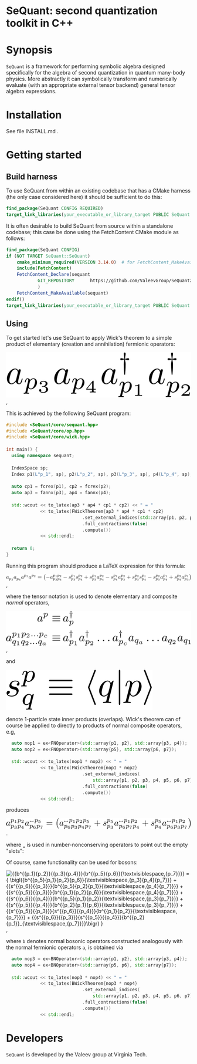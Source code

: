SeQuant: second quantization toolkit in C++
===========================================

# Synopsis

`SeQuant` is a framework for performing symbolic algebra designed specifically
for the algebra of second quantization in quantum many-body physics.
More abstractly it can symbolically transform and numerically
evaluate (with an appropriate external tensor backend) general
tensor algebra expressions.

# Installation

See file INSTALL.md .

# Getting started

## Build harness
To use SeQuant from within an existing codebase that has a CMake harness (the only case considered here) it should be sufficient to do this:
```cmake
find_package(SeQuant CONFIG REQUIRED)
target_link_libraries(your_executable_or_library_target PUBLIC SeQuant::SeQuant)
```
It is often desirable to build SeQuant from source within a standalone codebase; this case be done using the FetchContent CMake module as follows:
```cmake
find_package(SeQuant CONFIG)
if (NOT TARGET SeQuant::SeQuant)
    cmake_minimum_required(VERSION 3.14.0)  # for FetchContent_MakeAvailable
    include(FetchContent)
    FetchContent_Declare(sequant
            GIT_REPOSITORY      https://github.com/ValeevGroup/SeQuant2.git
            )
    FetchContent_MakeAvailable(sequant)
endif()
target_link_libraries(your_executable_or_library_target PUBLIC SeQuant::SeQuant)
```

## Using

To get started let's use SeQuant to apply Wick's theorem to a simple product of elementary (creation and annihilation)
 fermionic operators:

![a_{p_3} a_{p_4} a^\dagger_{p_1} a^\dagger_{p_2}](doc/images/tut-expr1.svg) ,

This is achieved by the following SeQuant program:

```c++
#include <SeQuant/core/sequant.hpp>
#include <SeQuant/core/op.hpp>
#include <SeQuant/core/wick.hpp>

int main() {
  using namespace sequant;

  IndexSpace sp;
  Index p1(L"p_1", sp), p2(L"p_2", sp), p3(L"p_3", sp), p4(L"p_4", sp);

  auto cp1 = fcrex(p1), cp2 = fcrex(p2);
  auto ap3 = fannx(p3), ap4 = fannx(p4);

  std::wcout << to_latex(ap3 * ap4 * cp1 * cp2) << " = "
             << to_latex(FWickTheorem{ap3 * ap4 * cp1 * cp2}
                             .set_external_indices(std::array{p1, p2, p3, p4})
                             .full_contractions(false)
                             .compute())
             << std::endl;
  
  return 0;
}
```

Running this program should produce a LaTeX expression for this formula:

![{{a^{}_{{p_3}}}{a^{}_{{p_4}}}{a^{{p_1}}_{}}{a^{{p_2}}_{}}} = { \bigl( - {{a^{{p_1}{p_2}}_{{p_3}{p_4}}}} - {{s^{{p_1}}_{{p_3}}}{s^{{p_2}}_{{p_4}}}} + {{s^{{p_1}}_{{p_3}}}{a^{{p_2}}_{{p_4}}}} - {{s^{{p_1}}_{{p_4}}}{a^{{p_2}}_{{p_3}}}} + {{s^{{p_2}}_{{p_3}}}{s^{{p_1}}_{{p_4}}}} - {{s^{{p_2}}_{{p_3}}}{a^{{p_1}}_{{p_4}}}} + {{s^{{p_2}}_{{p_4}}}{a^{{p_1}}_{{p_3}}}}\bigr) }](doc/images/tut-expr1-result1.svg) ,

where the tensor notation is used to denote elementary and composite _normal_ operators,

![a^p \equiv \, & a_p^\dagger \\ a^{p_1 p_2 \dots p_c}_{q_1 q_2 \dots q_a} \equiv \, & a_{p_1}^\dagger  a_{p_2}^\dagger \dots a_{p_c}^\dagger a_{q_a} \dots a_{q_2} a_{q_1}](doc/images/tut-notation-eq1.svg) ,

and

![s^p_q \equiv \langle q | p \rangle](doc/images/tut-notation-eq2.svg)

denote 1-particle state inner products (overlaps). Wick's theorem can of course be applied to directly to products of normal composite operators, e.g,

```c++
  auto nop1 = ex<FNOperator>(std::array{p1, p2}, std::array{p3, p4});
  auto nop2 = ex<FNOperator>(std::array{p5}, std::array{p6, p7});

  std::wcout << to_latex(nop1 * nop2) << " = "
             << to_latex(FWickTheorem{nop1 * nop2}
                             .set_external_indices(
                                 std::array{p1, p2, p3, p4, p5, p6, p7})
                             .full_contractions(false)
                             .compute())
             << std::endl;
```

produces

![{{a^{{p_1}{p_2}}_{{p_3}{p_4}}}{a^{\textvisiblespace\,{p_5}}_{{p_6}{p_7}}}} = { \bigl({a^{\textvisiblespace\,{p_1}{p_2}{p_5}}_{{p_3}{p_4}{p_6}{p_7}}} - {{s^{{p_5}}_{{p_4}}}{a^{\textvisiblespace\,{p_1}{p_2}}_{{p_3}{p_6}{p_7}}}} + {{s^{{p_5}}_{{p_3}}}{a^{\textvisiblespace\,{p_1}{p_2}}_{{p_4}{p_6}{p_7}}}}\bigr) }](doc/images/tut-expr2-result1.svg) .

where `␣` is used in number-nonconserving operators to point out the empty "slots":

Of course, same functionality can be used for bosons:

![{{b^{{p_1}{p_2}}_{{p_3}{p_4}}}{b^{{p_5}{p_6}}_{\textvisiblespace\,{p_7}}}} = { \bigl({b^{{p_5}{p_1}{p_2}{p_6}}_{\textvisiblespace\,{p_3}{p_4}{p_7}}} + {{s^{{p_6}}_{{p_3}}}{b^{{p_5}{p_2}{p_1}}_{\textvisiblespace\,{p_4}{p_7}}}} + {{s^{{p_5}}_{{p_3}}}{b^{{p_1}{p_2}{p_6}}_{\textvisiblespace\,{p_4}{p_7}}}} + {{s^{{p_6}}_{{p_4}}}{b^{{p_5}{p_1}{p_2}}_{\textvisiblespace\,{p_3}{p_7}}}} + {{s^{{p_5}}_{{p_4}}}{b^{{p_2}{p_1}{p_6}}_{\textvisiblespace\,{p_3}{p_7}}}} + {{s^{{p_5}}_{{p_3}}}{s^{{p_6}}_{{p_4}}}{b^{{p_1}{p_2}}_{\textvisiblespace\,{p_7}}}} + {{s^{{p_6}}_{{p_3}}}{s^{{p_5}}_{{p_4}}}{b^{{p_2}{p_1}}_{\textvisiblespace\,{p_7}}}}\bigr) }](doc/images/tut-expr3-result1.svg) ,

where `b` denotes normal bosonic operators constructed analogously with the normal fermionic operators `a`, is obtained via

```c++
  auto nop3 = ex<BNOperator>(std::array{p1, p2}, std::array{p3, p4});
  auto nop4 = ex<BNOperator>(std::array{p5, p6}, std::array{p7});

  std::wcout << to_latex(nop3 * nop4) << " = "
             << to_latex(BWickTheorem{nop3 * nop4}
                             .set_external_indices(
                                 std::array{p1, p2, p3, p4, p5, p6, p7})
                             .full_contractions(false)
                             .compute())
             << std::endl;
```

# Developers

`SeQuant` is developed by the Valeev group at Virginia Tech.
